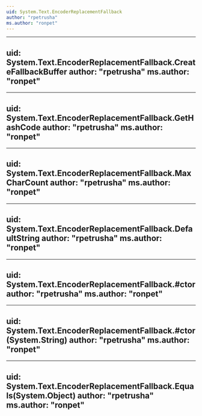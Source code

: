 ```yaml
---
uid: System.Text.EncoderReplacementFallback
author: "rpetrusha"
ms.author: "ronpet"
---
```


---
uid: System.Text.EncoderReplacementFallback.CreateFallbackBuffer
author: "rpetrusha"
ms.author: "ronpet"
---

---
uid: System.Text.EncoderReplacementFallback.GetHashCode
author: "rpetrusha"
ms.author: "ronpet"
---

---
uid: System.Text.EncoderReplacementFallback.MaxCharCount
author: "rpetrusha"
ms.author: "ronpet"
---

---
uid: System.Text.EncoderReplacementFallback.DefaultString
author: "rpetrusha"
ms.author: "ronpet"
---

---
uid: System.Text.EncoderReplacementFallback.#ctor
author: "rpetrusha"
ms.author: "ronpet"
---

---
uid: System.Text.EncoderReplacementFallback.#ctor(System.String)
author: "rpetrusha"
ms.author: "ronpet"
---

---
uid: System.Text.EncoderReplacementFallback.Equals(System.Object)
author: "rpetrusha"
ms.author: "ronpet"
---
